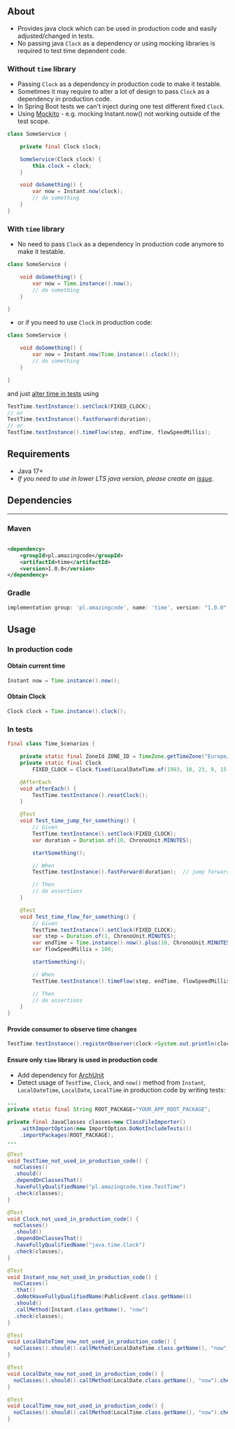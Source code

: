## About

- Provides java clock which can be used in production code and easily adjusted/changed in tests.
- No passing java `Clock` as a dependency or using mocking libraries is required to test time dependent code.

### Without `time` library

- Passing `Clock` as a dependency in production code to make it testable.
- Sometimes it may require to alter a lot of design to pass `Clock` as a dependency in production code.
- In Spring Boot tests we can't inject during one test different fixed `Clock`.
- Using [Mockito](https://site.mockito.org/) - e.g. mocking Instant.now() not working outside of the test scope.

```java
class SomeService {

    private final Clock clock;

    SomeService(Clock clock) {
        this.clock = clock;
    }

    void doSomething() {
        var now = Instant.now(clock);
        // do something
    }
}
```

### With `time` library

- No need to pass `Clock` as a dependency in production code anymore to make it testable.

```java
class SomeService {

    void doSomething() {
        var now = Time.instance().now();
        // do something
    }

}
```

- or if you need to use `Clock` in production code:

```java
class SomeService {

    void doSomething() {
        var now = Instant.now(Time.instance().clock());
        // do something
    }

}
```

and just [alter time in tests](#in-tests) using

```java
TestTime.testInstance().setClock(FIXED_CLOCK);
// or
TestTime.testInstance().fastForward(duration);
// or
TestTime.testInstance().timeFlow(step, endTime, flowSpeedMillis);
```


## Requirements

- Java 17+
- _If you need to use in lower LTS java version, please create an [issue](https://github.com/stawirej/time/issues)._

## Dependencies


---

### Maven

```xml 

<dependency>
    <groupId>pl.amazingcode</groupId>
    <artifactId>time</artifactId>
    <version>1.0.0</version>
</dependency>
```

### Gradle

```groovy
implementation group: 'pl.amazingcode', name: 'time', version: "1.0.0"
```

## Usage

### In production code

#### Obtain current time

```java
Instant now = Time.instance().now();
```

#### Obtain Clock

```java
Clock clock = Time.instance().clock();
```

### In tests

```java
final class Time_Scenarios {

    private static final ZoneId ZONE_ID = TimeZone.getTimeZone("Europe/Warsaw").toZoneId();
    private static final Clock
        FIXED_CLOCK = Clock.fixed(LocalDateTime.of(1983, 10, 23, 9, 15).atZone(ZONE_ID).toInstant(), ZONE_ID);

    @AfterEach
    void afterEach() {
        TestTime.testInstance().resetClock();
    }

    @Test
    void Test_time_jump_for_something() {
        // Given
        TestTime.testInstance().setClock(FIXED_CLOCK);
        var duration = Duration.of(10, ChronoUnit.MINUTES);

        startSomething();

        // When
        TestTime.testInstance().fastForward(duration);  // jump forward 10 minutes

        // Then
        // do assertions
    }

    @Test
    void Test_time_flow_for_something() {
        // Given
        TestTime.testInstance().setClock(FIXED_CLOCK);
        var step = Duration.of(1, ChronoUnit.MINUTES);
        var endTime = Time.instance().now().plus(10, ChronoUnit.MINUTES);
        var flowSpeedMillis = 100;

        startSomething();

        // When
        TestTime.testInstance().timeFlow(step, endTime, flowSpeedMillis); // simulate speed up time flow with given step 

        // Then
        // do assertions
    }
}
```

#### Provide consumer to observe time changes

```java
TestTime.testInstance().registerObserver(clock->System.out.println(clock.instant().toString()));
```

#### Ensure only `time` library is used in production code

- Add dependency for [ArchUnit](https://www.archunit.org/)
- Detect usage of `TestTime`, `Clock`, and `now()` method from `Instant`, `LocalDateTime`, `LocalDate`, `LocalTime` in production code by writing tests:

```java
...
private static final String ROOT_PACKAGE="YOUR_APP_ROOT_PACKAGE";

private final JavaClasses classes=new ClassFileImporter()
    .withImportOption(new ImportOption.DoNotIncludeTests())
    .importPackages(ROOT_PACKAGE);
...

@Test
void TestTime_not_used_in_production_code() {
  noClasses()
  .should()
  .dependOnClassesThat()
  .haveFullyQualifiedName("pl.amazingcode.time.TestTime")
  .check(classes);
}

@Test
void Clock_not_used_in_production_code() {
  noClasses()
  .should()
  .dependOnClassesThat()
  .haveFullyQualifiedName("java.time.Clock")
  .check(classes);
}

@Test
void Instant_now_not_used_in_production_code() {
  noClasses()
  .that()
  .doNotHaveFullyQualifiedName(PublicEvent.class.getName())
  .should()
  .callMethod(Instant.class.getName(), "now")
  .check(classes);
}

@Test
void LocalDateTime_now_not_used_in_production_code() {
  noClasses().should().callMethod(LocalDateTime.class.getName(), "now").check(classes);
}

@Test
void LocalDate_now_not_used_in_production_code() {
  noClasses().should().callMethod(LocalDate.class.getName(), "now").check(classes);
}

@Test
void LocalTime_now_not_used_in_production_code() {
  noClasses().should().callMethod(LocalTime.class.getName(), "now").check(classes);
}
```
